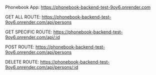 Phonebook App: https://phonebook-backend-test-9oy6.onrender.com

GET ALL ROUTE: https://phonebook-backend-test-9oy6.onrender.com/api/persons

GET SPECIFIC ROUTE: https://phonebook-backend-test-9oy6.onrender.com/api/:id

POST ROUTE: https://phonebook-backend-test-9oy6.onrender.com/api/persons

DELETE ROUTE: https://phonebook-backend-test-9oy6.onrender.com/api/persons/:id
